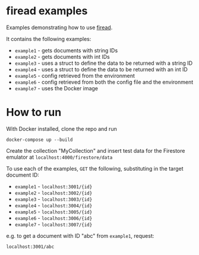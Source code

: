 # firead examples

Examples demonstrating how to use [firead](https://github.com/JonnyOrman/firead).

It contains the following examples:
- `example1` - gets documents with string IDs
- `example2` - gets documents with int IDs
- `example3` - uses a struct to define the data to be returned with a string ID
- `example4` - uses a struct to define the data to be returned with an int ID
- `example5` - config retrieved from the environment
- `example6` - config retrieved from both the config file and the environment
- `example7` - uses the Docker image

# How to run

With Docker installed, clone the repo and run
```
docker-compose up --build
```

Create the collection "MyCollection" and insert test data for the Firestore emulator at `localhost:4000/firestore/data`

To use each of the examples, `GET` the following, substituting in the target document ID:
- `example1` - `localhost:3001/{id}`
- `example2` - `localhost:3002/{id}`
- `example3` - `localhost:3003/{id}`
- `example4` - `localhost:3004/{id}`
- `example5` - `localhost:3005/{id}`
- `example6` - `localhost:3006/{id}`
- `example7` - `localhost:3007/{id}`

e.g. to get a document with ID "abc" from `example1`, request:
```
localhost:3001/abc
```